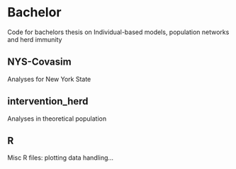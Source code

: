# Bachelor
Code for bachelors thesis on Individual-based models, population networks and herd immunity

## NYS-Covasim
Analyses for New York State

## intervention_herd
Analyses in theoretical population

## R
Misc R files: plotting data handling... 

